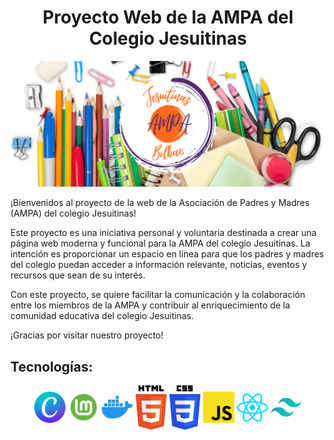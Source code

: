 <h1 align="center">Proyecto Web de la AMPA del Colegio Jesuitinas</h1>

![](./images/banner-portada.png)

¡Bienvenidos al proyecto de la web de la Asociación de Padres y Madres (AMPA) del colegio Jesuitinas!

Este proyecto es una iniciativa personal y voluntaria destinada a crear una página web moderna y funcional para la AMPA del colegio Jesuitinas. La intención es proporcionar un espacio en línea para que los padres y madres del colegio puedan acceder a información relevante, noticias, eventos y recursos que sean de su interés.

Con este proyecto, se quiere facilitar la comunicación y la colaboración entre los miembros de la AMPA y contribuir al enriquecimiento de la comunidad educativa del colegio Jesuitinas.

¡Gracias por visitar nuestro proyecto!

<h2> Tecnologías:</h2>

<p align="center" width="200">
   <img align="center" width="50" src="./images/canva.svg"/>
   <img align="center" width="50" src="./images/linux-mint.svg"/>
   <img align="center" width="50" src="./images/docker-icon.svg"/>
   <img align="center" width="50" src="./images/html-5.svg"/>
   <img align="center" width="50" src="./images/css-3.svg"/>
   <img align="center" width="50" src="./images/javascript.svg"/>
   <img align="center" width="50" src="./images/react.svg"/>
   <img align="center" width="50" src="./images/tailwindcss-icon.svg"/>
</p>